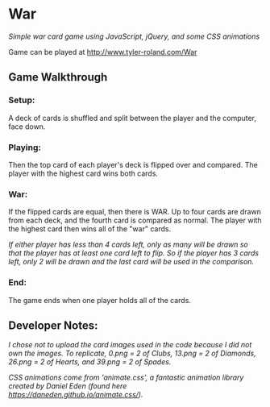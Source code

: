 # War

*Simple war card game using JavaScript, jQuery, and some CSS animations*

Game can be played at http://www.tyler-roland.com/War

## Game Walkthrough

### Setup:

A deck of cards is shuffled and split between the player and the computer, face down.

### Playing: 
Then the top card of each player's deck is flipped over and compared.
The player with the highest card wins both cards.

### War:

If the flipped cards are equal, then there is WAR. 
Up to four cards are drawn from each deck, and the fourth card is compared as normal.
The player with the highest card then wins all of the "war" cards.

*If either player has less than 4 cards left, only as many will be drawn so that the player has at least one card left to flip. So if the player has 3 cards left, only 2 will be drawn and the last card will be used in the comparison.*

### End:

The game ends when one player holds all of the cards.


## Developer Notes:

*I chose not to upload the card images used in the code because I did not own the images.
To replicate, 0.png = 2 of Clubs, 13.png = 2 of Diamonds, 26.png = 2 of Hearts, and 39.png = 2 of Spades.*

*CSS animations come from 'animate.css', a fantastic animation library created by Daniel Eden (found here https://daneden.github.io/animate.css/).*
